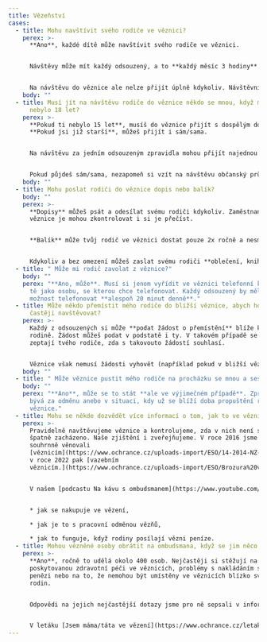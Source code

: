 ```yaml
---
title: Vězeňství
cases:
  - title: Mohu navštívit svého rodiče ve věznici?
    perex: >-
      **Ano**, každé dítě může navštívit svého rodiče ve věznici. 


      Návštěvy může mít každý odsouzený, a to **každý měsíc 3 hodiny**. Tuto dobu je zpravidla možné rozdělit i dvakrát za měsíc na dobu 1,5 hodiny. 


      Na návštěvu do věznice ale nelze přijít úplně kdykoliv. Návštěvníky by měla informovat věznice, případě rovnou ten, za kým má návštěva přijít. Na jakoukoliv návštěvu i v běžném životě přece nemůžeme přijít bez pozvání.
    body: ""
  - title: Musí jít na návštěvu rodiče do věznice někdo se mnou, když mi ještě
      nebylo 18 let?
    perex: >-
      **Pokud ti nebylo 15 let**, musíš do věznice přijít s dospělým doprovodem.
      **Pokud jsi již starší**, můžeš přijít i sám/sama. 


      Na návštěvu za jedním odsouzeným zpravidla mohou přijít najednou maximálně 4 osoby. 


      Pokud půjdeš sám/sama, nezapomeň si vzít na návštěvu občanský průkaz a počítej s tím, že si mobil budeš muset odložit do skříňky na vrátnici.
    body: ""
  - title: Mohu poslat rodiči do věznice dopis nebo balík?
    body: ""
    perex: >-
      **Dopisy** můžeš psát a odesílat svému rodiči kdykoliv. Zaměstnanci
      věznice je mohou zkontrolovat i si je přečíst.


      **Balík** může tvůj rodič ve věznici dostat pouze 2x ročně a nesmí být těžší než 5 kg. O tom, že je balík možné zaslat, by tě měl informovat tvůj rodič, třeba dopisem. 


      Kdykoliv a bez omezení můžeš zaslat svému rodiči **oblečení, knihy či časopisy**.
  - title: " Může mi rodič zavolat z věznice?"
    body: ""
    perex: "**Ano, může**. Musí si jenom vyřídit ve věznici telefonní kartu a uvést
      tě jako osobu, se kterou chce telefonovat. Každý odsouzený by měl mít
      možnost telefonovat **alespoň 20 minut denně**."
  - title: Může někdo přemístit mého rodiče do bližší věznice, abych ho mohl/a
      častěji navštěvovat?
    perex: >-
      Každý z odsouzených si může **podat žádost o přemístění** blíže ke své
      rodině. Žádost můžeš podat v podstatě i ty. V takovém případě se ale
      zeptají tvého rodiče, zda s takovouto žádostí souhlasí. 


      Věznice však nemusí žádosti vyhovět (například pokud v bližší věznici není volné místo nebo by tam nemohl tvůj rodič pracovat).
    body: ""
  - title: " Může věznice pustit mého rodiče na procházku se mnou a sestrou?"
    body: ""
    perex: "**Ano**, může se to stát **ale ve výjimečném případě**. Zpravidla to
      bývá za odměnu anebo v situaci, kdy už se blíží doba propuštění rodiče z
      věznice."
  - title: Mohu se někde dozvědět více informací o tom, jak to ve věznicích chodí?
    perex: >-
      Pravidelně navštěvujeme věznice a kontrolujeme, zda v nich není s vězni
      špatně zacházeno. Naše zjištění i zveřejňujeme. V roce 2016 jsme se
      souhrnně věnovali
      [věznicím](https://www.ochrance.cz/uploads-import/ESO/14-2014-NZ-Souhrnna_zprava_z_navstev_veznic.pdf),
      v roce 2022 pak [vazebním
      věznicím.](https://www.ochrance.cz/uploads-import/ESO/Brozura%20vazebni%20veznice%2010-22%20online.pdf)


      V našem [podcastu Na kávu s ombudsmanem](https://www.youtube.com/watch?v=pp3zdtwJT38&list=PLWNv_IxgJdEKvV9-ZYu7VTxvc1SjDRb2i&index=59) si zase můžeš poslechnout, například:


      * jak se nakupuje ve vězení, 

      * jak je to s pracovní odměnou vězňů, 

      * jak to funguje, když rodiny posílají vězni peníze.
  - title: Mohou vězněné osoby obrátit na ombudsmana, když se jim něco nelíbí?
    perex: >-
      **Ano**, ročně to udělá okolo 400 osob. Nejčastěji si stěžují na špatně
      poskytovanou zdravotní péči ve věznicích, problémy s nakládáním s jejich
      penězi nebo na to, že nemohou být umístěny ve věznicích blízko svých
      rodin. 


      Odpovědi na jejich nejčastější dotazy jsme pro ně sepsali v informačním letáku [Věznice](https://www.ochrance.cz/letaky/veznice/veznice.pdf) a [Sborníku Vězeňství II](https://www.ochrance.cz/vystupy/edice-stanoviska/Sbornik_Vezenstvi_II.pdf). 


      V letáku [Jsem máma/táta ve vězení](https://www.ochrance.cz/letaky/jsem_mama_tata_ve_vezeni/jsem-ma_ma-ta_ta-ve-ve_zeni_.pdf) pak samostatně odpovídáme na nejčastější otázky vězněných rodičů ohledně jejich kontaktu s dětmi.
---
```

